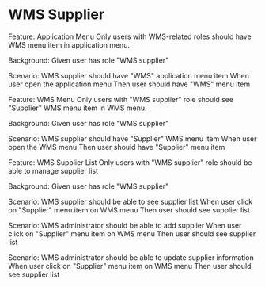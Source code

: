 # WMS Supplier


    
    
Feature: Application Menu
  Only users with WMS-related roles should have WMS menu item in application menu.

  Background:
    Given user has role "WMS supplier"

  Scenario: WMS supplier should have "WMS" application menu item
    When user open the application menu
    Then user should have "WMS" menu item


Feature: WMS Menu
  Only users with "WMS supplier" role should see "Supplier" WMS menu item in WMS menu.

 Background:
    Given user has role "WMS supplier"

  Scenario: WMS supplier should have "Supplier" WMS menu item
    When user open the WMS menu
    Then user should have "Supplier" menu item


Feature: WMS Supplier List
  Only users with "WMS supplier" role should be able to manage supplier list

  Background:
    Given user has role "WMS supplier"

  Scenario: WMS supplier should be able to see supplier list
    When user click on "Supplier" menu item on WMS menu
    Then user should see supplier list

  Scenario: WMS administrator should be able to add supplier
    When user click on "Supplier" menu item on WMS menu
    Then user should see supplier list

  Scenario: WMS administrator should be able to update supplier information
    When user click on "Supplier" menu item on WMS menu
    Then user should see supplier list